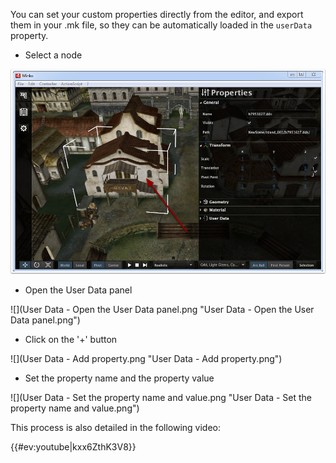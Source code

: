 You can set your custom properties directly from the editor, and export them in your .mk file, so they can be automatically loaded in the `userData` property.

-   Select a node

![](images/User_Data_-_Select_a_node.png "images/User_Data_-_Select_a_node.png")

-   Open the User Data panel

![](User Data - Open the User Data panel.png "User Data - Open the User Data panel.png")

-   Click on the '+' button

![](User Data - Add property.png "User Data - Add property.png")

-   Set the property name and the property value

![](User Data - Set the property name and value.png "User Data - Set the property name and value.png")

This process is also detailed in the following video:

{{\#ev:youtube|kxx6ZthK3V8}}

